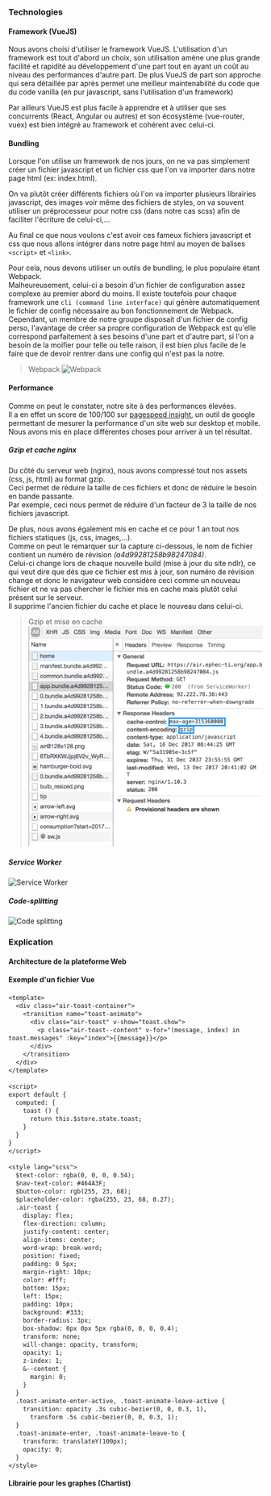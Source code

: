 ### Technologies

#### Framework (VueJS)

Nous avons choisi d'utiliser le framework VueJS.
L'utilisation d'un framework est tout d'abord un choix, son utilisation amène une plus grande facilité et rapidité au développement
d'une part tout en ayant un coût au niveau des performances d'autre part.
De plus VueJS de part son approche qui sera détaillée par après permet une meilleur maintenabilité du code que du code vanilla 
(en pur javascript, sans l'utilisation d'un framework)

Par ailleurs VueJS est plus facile à apprendre et à utiliser que ses concurrents (React, Angular ou autres) 
et son écosystème (vue-router, vuex) est bien intégré au framework et cohérent avec celui-ci.

#### Bundling

Lorsque l'on utilise un framework de nos jours, on ne va pas simplement créer un fichier javascript et un fichier css que l'on va importer
dans notre page html (ex: index.html). 

On va plutôt créer différents fichiers où l'on va importer plusieurs librairies javascript, des images voir même des fichiers de styles, 
on va souvent utiliser un préprocesseur pour notre css (dans notre cas scss) afin de faciliter l'écriture de celui-ci,...

Au final ce que nous voulons c'est avoir ces fameux fichiers javascript et css que nous allons intégrer dans notre page html 
au moyen de balises `<script>` et `<link>`.

Pour cela, nous devons utiliser un outils de bundling, le plus populaire étant Webpack.    
Malheureusement, celui-ci a besoin d'un fichier de configuration assez complexe au premier abord du moins. Il existe toutefois 
pour chaque framework une `cli (command line interface)` qui génère automatiquement le fichier de config nécessaire au bon fonctionnement de Webpack.    
Cependant, un membre de notre groupe disposait d'un fichier de config perso, l'avantage de créer sa propre configuration de Webpack 
est qu'elle correspond parfaitement à ses besoins d'une part et d'autre part, si l'on a besoin de la moifier pour telle ou telle raison, 
il est bien plus facile de le faire que de devoir rentrer dans une config qui n'est pas la notre.

> Webpack
![Webpack](https://dab1nmslvvntp.cloudfront.net/wp-content/uploads/2017/01/1484692838webpack-dependency-tree.png)

#### Performance

Comme on peut le constater, notre site à des performances élevées.   
Il a en effet un score de 100/100 sur [pagespeed insight](https://developers.google.com/speed/pagespeed/insights/?hl=fr&url=air.ephec-ti.org), un outil de google permettant de mesurer la performance d'un site web sur desktop et mobile.    
Nous avons mis en place différentes choses pour arriver à un tel résultat.

##### Gzip et cache nginx
Du côté du serveur web (nginx), nous avons compressé tout nos assets (css, js, html) au format gzip.    
Ceci permet de réduire la taille de ces fichiers et donc de réduire le besoin en bande passante.    
Par exemple, ceci nous permet de réduire d'un facteur de 3 la taille de nos fichiers javascript.     

De plus, nous avons également mis en cache et ce pour 1 an tout nos fichiers statiques (js, css, images,...).  
Comme on peut le remarquer sur la capture ci-dessous, le nom de fichier contient un numéro de révision _(a4d99281258b98247084)_.    
Celui-ci change lors de chaque nouvelle build (mise à jour du site ndlr), ce qui veut dire que dès que ce fichier est mis à jour, son numéro de révision change et donc le navigateur web considère ceci comme un nouveau fichier et ne va pas chercher le fichier mis en cache mais plutôt celui présent sur le serveur.    
Il supprime l'ancien fichier du cache et place le nouveau dans celui-ci.

> Gzip et mise en cache
![Gzip et Cache](https://raw.githubusercontent.com/Ephec-AIR/notes/master/screenshots/cache-nginx.png)

##### Service Worker

![Service Worker](https://blog.keycdn.com/blog/wp-content/uploads/2017/05/service-worker-diagram.png)

##### Code-splitting

![Code splitting](https://cdn-images-1.medium.com/max/1000/1*VgdNbnl08gcetpqE1t9P9w.png)

### Explication

#### Architecture de la plateforme Web

#### Exemple d'un fichier Vue

```vue
<template>
  <div class="air-toast-container">
    <transition name="toast-animate">
      <div class="air-toast" v-show="toast.show">
        <p class="air-toast--content" v-for="(message, index) in toast.messages" :key="index">{{message}}</p>
      </div>
    </transition>
  </div>
</template>

<script>
export default {
  computed: {
    toast () {
      return this.$store.state.toast;
    }
  }
}
</script>

<style lang="scss">
  $text-color: rgba(0, 0, 0, 0.54);
  $nav-text-color: #464A3F;
  $button-color: rgb(255, 23, 68);
  $placeholder-color: rgba(255, 23, 68, 0.27);
  .air-toast {
    display: flex;
    flex-direction: column;
    justify-content: center;
    align-items: center;
    word-wrap: break-word;
    position: fixed;
    padding: 0 5px;
    margin-right: 10px;
    color: #fff;
    bottom: 15px;
    left: 15px;
    padding: 10px;
    background: #333;
    border-radius: 3px;
    box-shadow: 0px 0px 5px rgba(0, 0, 0, 0.4);
    transform: none;
    will-change: opacity, transform;
    opacity: 1;
    z-index: 1;
    &--content {
      margin: 0;
    }
  }
  .toast-animate-enter-active, .toast-animate-leave-active {
    transition: opacity .3s cubic-bezier(0, 0, 0.3, 1),
      transform .5s cubic-bezier(0, 0, 0.3, 1);
  }
  .toast-animate-enter, .toast-animate-leave-to {
    transform: translateY(100px);
    opacity: 0;
  }
</style>
```

#### Librairie pour les graphes (Chartist)
